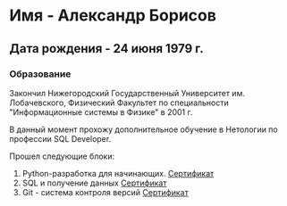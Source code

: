 # Имя - Александр Борисов
## Дата рождения - 24 июня 1979 г.

### Образование

Закончил Нижегородский Государственный Университет им. Лобачевского, Физический Факультет по специальности "Информационные системы в Физике" в 2001 г.

В данный момент прохожу дополнительное обучение в Нетологии по профессии SQL Developer.

Прошел следующие блоки:
1.  Python-разработка для
начинающих. [Сертификат](https://github.com/sanych79/mysertificate/blob/main/certificate_python.pdf)
2. SQL и получение данных [Сертификат](https://github.com/sanych79/mysertificate/blob/main/certificate_sql.pdf)
3. Git - система контроля версий [Сертификат](https://github.com/sanych79/mysertificate/blob/main/certificate_git.pdf)